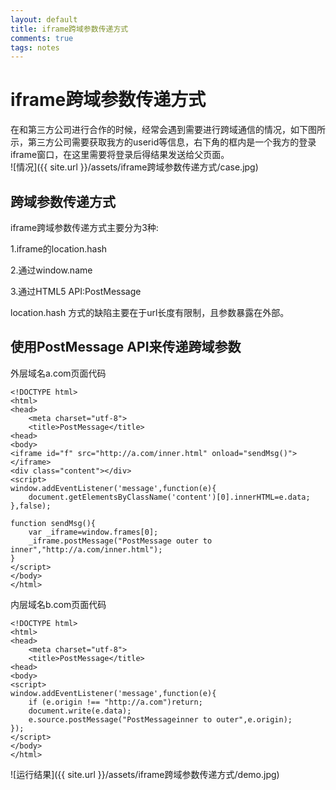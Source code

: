 ```yaml
---
layout: default
title: iframe跨域参数传递方式
comments: true
tags: notes
---
```

# iframe跨域参数传递方式

在和第三方公司进行合作的时候，经常会遇到需要进行跨域通信的情况，如下图所示，第三方公司需要获取我方的userid等信息，右下角的框内是一个我方的登录iframe窗口，在这里需要将登录后得结果发送给父页面。   
![情况]({{ site.url }}/assets/iframe跨域参数传递方式/case.jpg)

## 跨域参数传递方式   

iframe跨域参数传递方式主要分为3种:   
   
1.iframe的location.hash   

2.通过window.name   

3.通过HTML5 API:PostMessage   

location.hash 方式的缺陷主要在于url长度有限制，且参数暴露在外部。   



## 使用PostMessage API来传递跨域参数
外层域名a.com页面代码   

```
<!DOCTYPE html>
<html>
<head>
    <meta charset="utf-8">
    <title>PostMessage</title>
<head>
<body>
<iframe id="f" src="http://a.com/inner.html" onload="sendMsg()"></iframe>
<div class="content"></div>
<script>
window.addEventListener('message',function(e){
	document.getElementsByClassName('content')[0].innerHTML=e.data;	
},false);

function sendMsg(){
	var _iframe=window.frames[0];
	_iframe.postMessage("PostMessage outer to inner","http://a.com/inner.html");
}
</script>
</body>
</html>
```   

  
内层域名b.com页面代码   

```
<!DOCTYPE html>
<html>
<head>
    <meta charset="utf-8">
    <title>PostMessage</title>
<head>
<body>
<script>
window.addEventListener('message',function(e){
  	if (e.origin !== "http://a.com")return;
	document.write(e.data);	
	e.source.postMessage("PostMessageinner to outer",e.origin);	
});
</script>
</body>
</html>
```   

   
![运行结果]({{ site.url }}/assets/iframe跨域参数传递方式/demo.jpg)




